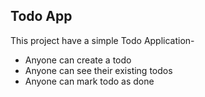 ## Todo App

This project have a simple Todo Application-

- Anyone can create a todo
- Anyone  can see their existing todos
- Anyone  can mark todo as done
